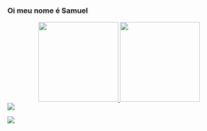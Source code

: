 ### Oi meu nome é Samuel 

<div align="center">
  <a href="https://github.com/rafaballerini">
  <img height="180em" src="https://github-readme-stats.vercel.app/api?username=SamuelR200&show_icons=true&theme=dark&include_all_commits=true&count_private=true"/>
  <img height="180em" src="https://github-readme-stats.vercel.app/api/top-langs/?username=SamuelR200&layout=compact&langs_count=7&theme=dark"/>
</div>
 
<img src="https://cdn.jsdelivr.net/gh/devicons/devicon/icons/adonisjs/adonisjs-original.svg" />

<a href="https://instagram.com/samu_rl16" target="_blank"><img src="https://img.shields.io/badge/-Instagram-%23E4405F?style=for-the- badge&logo=instagram&logoColor=white" target="_blank"></a>
